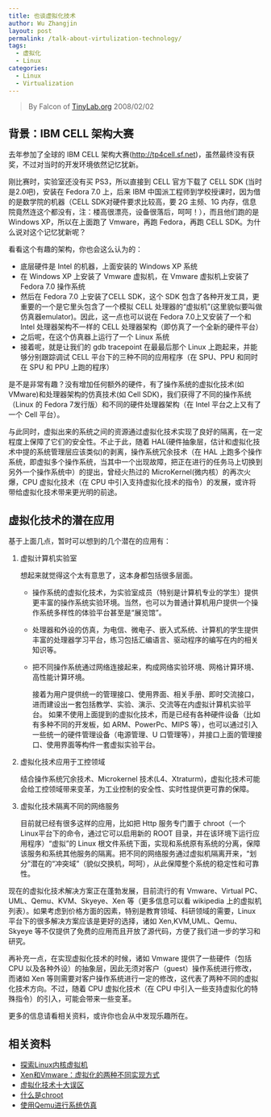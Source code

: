 ```yaml
---
title: 也谈虚拟化技术
author: Wu Zhangjin
layout: post
permalink: /talk-about-virtulization-technology/
tags:
  - 虚拟化
  - Linux
categories:
  - Linux
  - Virtualization
---
```


> By Falcon of [TinyLab.org][1]
> 2008/02/02


## 背景：IBM CELL 架构大赛

去年参加了全球的 IBM CELL 架构大赛(http://tp4cell.sf.net)，虽然最终没有获奖，不过对当时的开发环境依然记忆犹新。

刚比赛时，实验室还没有买 PS3，所以直接到 CELL 官方下载了 CELL SDK (当时是2.0吧)，安装在 Fedora 7.0 上，后来 IBM 中国派工程师到学校授课时，因为借的是数学院的机器（CELL SDK对硬件要求比较高，要 2G 主频、1G 内存，信息院竟然连这个都没有，注：楼高很漂亮，设备很落后，呵呵！），而且他们跑的是 Windows XP，所以在上面跑了 Vmware，再跑 Fedora，再跑 CELL SDK。为什么说对这个记忆犹新呢？

看看这个有趣的架构，你也会这么认为的：

  * 底层硬件是 Intel 的机器，上面安装的 Windows XP 系统
  * 在 Windows XP 上安装了 Vmware 虚拟机，在 Vmware 虚拟机上安装了 Fedora 7.0 操作系统
  * 然后在 Fedora 7.0 上安装了CELL SDK，这个 SDK 包含了各种开发工具，更重要的一个是它里头包含了一个模拟 CELL 处理器的“虚拟机”(这里貌似要叫做仿真器emulator)。因此，这一点也可以说在 Fedora 7.0上又安装了一个和 Intel 处理器架构不一样的 CELL 处理器架构（即仿真了一个全新的硬件平台）
  * 之后呢，在这个仿真器上运行了一个 Linux 系统
  * 接着呢，就是让我们的 gdb tracepoint 在最最后那个 Linux 上跑起来，并能够分别跟踪调试 CELL 平台下的三种不同的应用程序（在 SPU、PPU 和同时在 SPU 和 PPU 上跑的程序）

是不是非常有趣？没有增加任何额外的硬件，有了操作系统的虚拟化技术(如 VMware)和处理器架构的仿真技术(如 Cell SDK)，我们获得了不同的操作系统（Linux 的 Fedora 7发行版）和不同的硬件处理器架构（在 Intel 平台之上又有了一个 Cell 平台）。

与此同时，虚拟出来的系统之间的资源通过虚拟化技术实现了良好的隔离，在一定程度上保障了它们的安全性。不止于此，随着 HAL(硬件抽象层，估计和虚拟化技术中提的系统管理层应该类似)的剥离，操作系统冗余技术（在 HAL 上跑多个操作系统，即虚拟多个操作系统，当其中一个出现故障，把正在进行的任务马上切换到另外一个操作系统中）的提出，曾经火热过的 MicroKernel(微内核）的再次火爆，CPU 虚拟化技术（在 CPU 中引入支持虚拟化技术的指令）的发展，或许将带给虚拟化技术带来更光明的前途。

## 虚拟化技术的潜在应用

基于上面几点，暂时可以想到的几个潜在的应用有：

1. 虚拟计算机实验室

    想起来就觉得这个太有意思了，这本身都包括很多层面。

      * 操作系统的虚拟化技术，为实验室成员（特别是计算机专业的学生）提供更丰富的操作系统实验环境。当然，也可以为普通计算机用户提供一个操作系统多样性的体验平台甚至是“展览馆”。

      * 处理器和外设的仿真，为电信、微电子、嵌入式系统、计算机的学生提供丰富的处理器学习平台，练习包括汇编语言、驱动程序的编写在内的相关知识等。

      * 把不同操作系统通过网络连接起来，构成网络实验环境、网格计算环境、高性能计算环境。

        接着为用户提供统一的管理接口、使用界面、相关手册、即时交流接口，进而建设出一套包括教学、实验、演示、交流等在内虚拟计算机实验平台。 如果不使用上面提到的虚拟化技术，而是已经有各种硬件设备（比如有多种不同的开发板，如 ARM、PowerPc、MIPS 等），也可以通过引入一些统一的硬件管理设备（电源管理、U 口管理等），并接口上面的管理接口、使用界面等构件一套虚拟实验平台。

2. 虚拟化技术应用于工控领域

    结合操作系统冗余技术、Microkernel 技术(L4、Xtraturm)，虚拟化技术可能会给工控领域带来变革，为工业控制的安全性、实时性提供更可靠的保障。

3. 虚拟化技术隔离不同的网络服务

    目前就已经有很多这样的应用，比如把 Http 服务专门置于 chroot（一个Linux平台下的命令，通过它可以启用新的 ROOT 目录，并在该环境下运行应用程序）“虚拟”的 Linux 根文件系统下面，实现和系统原有系统的分离，保障该服务和系统其他服务的隔离。把不同的网络服务通过虚拟机隔离开来，“划分”潜在的“冲突域”（貌似交换机，呵呵），从此保障整个系统的稳定性和可靠性。

现在的虚拟化技术解决方案正在蓬勃发展，目前流行的有 Vmware、Virtual PC、UML、Qemu、KVM、Skyeye、Xen 等（更多信息可以看 wikipedia 上的虚拟机列表）。如果考虑到价格方面的因素，特别是教育领域、科研领域的需要，Linux 平台下的很多解决方案应该是更好的选择，诸如 Xen,KVM,UML、Qemu、Skyeye 等不仅提供了免费的应用而且开放了源代码，方便了我们进一步的学习和研究。

再补充一点，在实现虚拟化技术的时候，诸如 Vmware 提供了一些硬件（包括 CPU 以及各种外设）的抽象层，因此无须对客户（guest）操作系统进行修改，而诸如 Xen 等则需要对客户操作系统进行一定的修改，这代表了两种不同的虚拟化技术方向。不过，随着 CPU 虚拟化技术（在 CPU 中引入一些支持虚拟化的特殊指令）的引入，可能会带来一些变革。

更多的信息请看相关资料，或许你也会从中发现乐趣所在。

## 相关资料

  * [探索Linux内核虚拟机][2]
  * [Xen和Vmware：虚拟化的两种不同实现方式][3]
  * [虚拟化技术十大误区][4]
  * [什么是chroot][5]
  * [使用Qemu进行系统仿真][6]





 [1]: http://tinylab.org
 [2]: http://www.ibm.com/developerworks/cn/linux/l-linux-kvm/
 [3]: http://www.cnw.com.cn/cnw07/ServerStorage/virtualization/htm2007/20070718_23681.shtml
 [4]: http://vmware.banma.com/news/20070808/4440.shtml
 [5]: http://fanqiang.chinaunix.net/a1/b5/20010416/134954.html
 [6]: http://www.ibm.com/developerworks/cn/linux/l-qemu/index.html
